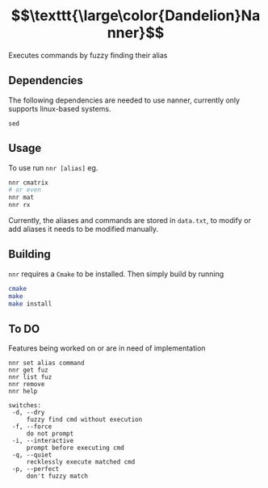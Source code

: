 
# $$\texttt{\large\color{Dandelion}Nanner}$$
Executes commands by fuzzy finding their alias

## Dependencies
The following dependencies are needed to use nanner, currently only supports linux-based systems.
```
sed
```

## Usage

To use run `nnr [alias]` eg.
```bash
nnr cmatrix
# or even
nnr mat
nnr rx
```
Currently, the aliases and commands are stored in `data.txt`, to modify or add aliases it needs to be modified manually.




## Building
`nnr` requires a `Cmake` to be installed.
Then simply build by running
```bash
cmake
make
make install
```
## To DO
Features being worked on or are in need of implementation

```
nnr set alias command
nnr get fuz
nnr list fuz
nnr remove
nnr help

switches:
 -d, --dry
     fuzzy find cmd without execution
 -f, --force
     do not prompt
 -i, --interactive
     prompt before executing cmd
 -q, --quiet
     recklessly execute matched cmd
 -p, --perfect
     don't fuzzy match
```
